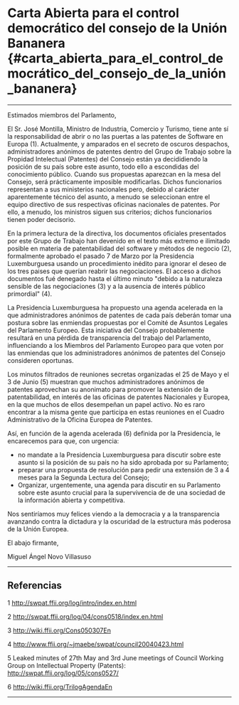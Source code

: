 # Carta Abierta para el control democrático del consejo de la Unión Bananera {#carta_abierta_para_el_control_democrático_del_consejo_de_la_unión_bananera}

------------------------------------------------------------------------

Estimados miembros del Parlamento,

El Sr. José Montilla, Ministro de Industria, Comercio y Turismo, tiene
ante sí la responsabilidad de abrir o no las puertas a las patentes de
Software en Europa (1). Actualmente, y amparados en el secreto de
oscuros despachos, administradores anónimos de patentes dentro del Grupo
de Trabajo sobre la Propidad Intelectual (Patentes) del Consejo están ya
decididiendo la posición de su país sobre este asunto, todo ello a
escondidas del conocimiento público. Cuando sus propuestas aparezcan en
la mesa del Consejo, será prácticamente imposible modificarlas. Dichos
funcionarios representan a sus ministerios nacionales pero, debido al
carácter aparentemente técnico del asunto, a menudo se seleccionan entre
el equipo directivo de sus respectivas oficinas nacionales de patentes.
Por ello, a menudo, los ministros siguen sus criterios; dichos
funcionarios tienen poder decisorio.

En la primera lectura de la directiva, los documentos oficiales
presentados por este Grupo de Trabajo han devenido en el texto más
extremo e ilimitado posible en materia de patentabilidad del software y
métodos de negocio (2), formalmente aprobado el pasado 7 de Marzo por la
Presidencia Luxemburguesa usando un procedimiento inédito para ignorar
el deseo de los tres paises que querían reabrir las negociaciones. El
acceso a dichos documentos fué denegado hasta el último minuto \"debido
a la naturaleza sensible de las negociaciones (3) y a la ausencia de
interés público primordial\" (4).

La Presidencia Luxemburguesa ha propuesto una agenda acelerada en la que
administradores anónimos de patentes de cada país deberán tomar una
postura sobre las enmiendas propuestas por el Comité de Asuntos Legales
del Parlamento Europeo. Esta iniciativa del Consejo probablemente
resultará en una pérdida de transparencia del trabajo del Parlamento,
influenciando a los Miembros del Parlamento Europeo para que voten por
las enmiendas que los administradores anónimos de patentes del Consejo
consideren oportunas.

Los minutos filtrados de reuniones secretas organizadas el 25 de Mayo y
el 3 de Junio (5) muestran que muchos administradores anónimos de
patentes aprovechan su anonimato para promover la extensión de la
patentabilidad, en interés de las oficinas de patentes Nacionales y
Europea, en la que muchos de ellos desempeñan un papel activo. No es
raro encontrar a la misma gente que participa en estas reuniones en el
Cuadro Administrativo de la Oficina Europea de Patentes.

Así, en función de la agenda acelerada (6) definida por la Presidencia,
le encarecemos para que, con urgencia:

-   no mandate a la Presidencia Luxemburguesa para discutir sobre este
    asunto si la posición de su país no ha sido aprobada por su
    Parlamento;
-   preparar una propuesta de resolución para pedir una extensión de 3 a
    4 meses para la Segunda Lectura del Consejo;
-   Organizar, urgentemente, una agenda para discutir en su Parlamento
    sobre este asunto crucial para la supervivencia de de una sociedad
    de la información abierta y competitiva.

Nos sentiríamos muy felices viendo a la democracia y a la transparencia
avanzando contra la dictadura y la oscuridad de la estructura más
poderosa de la Unión Europea.

El abajo firmante,

Miguel Ángel Novo Villasuso

------------------------------------------------------------------------

## Referencias

1 <http://swpat.ffii.org/log/intro/index.en.html>

2 <http://swpat.ffii.org/log/04/cons0518/index.en.html>

3 <http://wiki.ffii.org/Cons050307En>

4 <http://www.ffii.org/~jmaebe/swpat/council20040423.html>

5 Leaked minutes of 27th May and 3rd June meetings of Council Working
Group on Intellectual Property (Patents):
<http://swpat.ffii.org/log/05/cons0527/>

6 <http://wiki.ffii.org/TrilogAgendaEn>

------------------------------------------------------------------------
